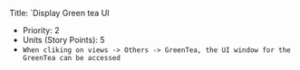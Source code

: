 Title: `Display Green tea UI
  - Priority: 2
  - Units (Story Points): 5
  - `When cliking on views -> Others -> GreenTea, the UI window for the GreenTea can be accessed`
